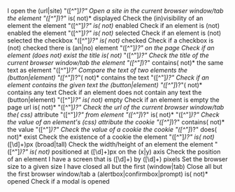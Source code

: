 I open the (url|site) "([^"]*)?"
Open a site in the current browser window/tab
the element "([^"]*)?" is( not)* displayed
Check the (in)visibility of an element
the element "([^"]*)?" is( not)* enabled
Check if an element is (not) enabled
the element "([^"]*)?" is( not)* selected
Check if an element is (not) selected
the checkbox "([^"]*)?" is( not)* checked
Check if a checkbox is (not) checked
there is (an|no) element "([^"]*)?" on the page
Check if an element (does not) exist
the title is( not)* "([^"]*)?"
Check the title of the current browser window/tab
the element "([^"]*)?" contains( not)* the same text as element "([^"]*)?"
Compare the text of two elements
the (button|element) "([^"]*)?"( not)* contains the text "([^"]*)?"
Check if an element contains the given text
the (button|element) "([^"]*)?"( not)* contains any text
Check if an element does not contain any text
the (button|element) "([^"]*)?" is( not)* empty
Check if an element is empty
the page url is( not)* "([^"]*)?"
Check the url of the current browser window/tab
the( css)* attribute "([^"]*)?" from element "([^"]*)?" is( not)* "([^"]*)?"
Check the value of an element's (css) attribute
the cookie "([^"]*)?" contains( not)* the value "([^"]*)?"
Check the value of a cookie
the cookie "([^"]*)?" does( not)* exist
Check the existence of a cookie
the element "([^"]*)?" is( not)* ([\d]+)px (broad|tall)
Check the width/height of an element
the element "([^"]*)?" is( not)* positioned at ([\d]+)px on the (x|y) axis
Check the position of an element
I have a screen that is ([\d]+) by ([\d]+) pixels
Set the browser size to a given size
I have closed all but the first (window|tab)
Close all but the first browser window/tab
a (alertbox|confirmbox|prompt) is( not)* opened
Check if a modal is opened

